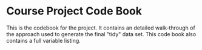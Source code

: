 # Course Project Code Book

This is the codebook for the project. It contains an detailed walk-through of the
approach used to generate the final "tidy" data set. This code book also contains 
a full variable listing.

